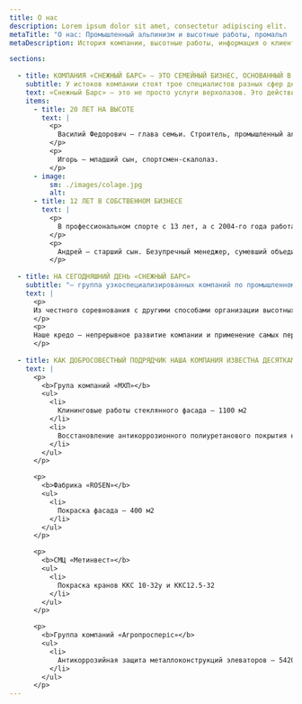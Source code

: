 ```yaml
---
title: О нас
description: Lorem ipsum dolor sit amet, consectetur adipiscing elit.
metaTitle: "О нас: Промышленный альпинизм и высотные работы, промальп | Снежный Барс"
metaDescription: История компании, высотные работы, информация о клиентах, заказывайте строительные работы на высоте ☎+38 (096) 555-30-92 от компании Снежный Барс.

sections:
  
  - title: КОМПАНИЯ «СНЕЖНЫЙ БАРС» — ЭТО СЕМЕЙНЫЙ БИЗНЕС, ОСНОВАННЫЙ В 2009 ГОДУ
    subtitle: У истоков компании стоят трое специалистов разных сфер деятельности, объединенные одним семейным интересом — туризм и альпинизм.
    text: «Снежный Барс» — это не просто услуги верхолазов. Это действительно любимое дело учредителей и всей команды, построенное на фундаменте из профессионализма и доверия.
    items:
      - title: 20 ЛЕТ НА ВЫСОТЕ
        text: |
          <p>
            Василий Федорович — глава семьи. Строитель, промышленный альпинист с 20 летним опытом работы, опытный практик, умеющий решать нестандартные задачи.
          </p>
          <p>
            Игорь — младший сын, спортсмен-скалолаз.
          </p>
      - image:
          sm: ./images/colage.jpg
          alt:
      - title: 12 ЛЕТ В СОБСТВЕННОМ БИЗНЕСЕ
        text: |
          <p>
            В профессиональном спорте с 13 лет, а с 2004-го года работает в сфере промышленного альпинизма.
          </p>
          <p>
            Андрей — старший сын. Безупречный менеджер, сумевший объединить опыт отца, энергию младшего брата и создать из захватывающего семейного хобби успешную и надежную компанию.
          </p>
  
  - title: НА СЕГОДНЯШНИЙ ДЕНЬ «СНЕЖНЫЙ БАРС»
    subtitle: "— группа узкоспециализированных компаний по промышленному альпинизму: различных по видам монтажных и строительных работ на высоте."
    text: |
      <p>
      Из честного соревнования с другими способами организации высотных работ, промышленный альпинизм не случайно выходит победителем. Его специфика и главные особенности определяют не только экономичность и выгодность, но и высокую скорость реализации проектов.
      </p>
      <p>
      Наше кредо – непрерывное развитие компании и применение самых передовых технологий в области промышленного альпинизма и ремонтно-строительных работ. Специалисты «Снежного Барса» регулярно повышают свою квалификацию не только как альпинисты, но и в сфере строительных технологий, изучая новейшие материалы и особенности работы с ними. Всё это гарантирует максимум безопасности и оперативности.
      </p>
  
  - title: КАК ДОБРОСОВЕСТНЫЙ ПОДРЯДЧИК НАША КОМПАНИЯ ИЗВЕСТНА ДЕСЯТКАМ КРУПНЫХ ПРЕДПРИЯТИЙ
    text: |
      <p>
        <b>Група компаний «МХП»</b>
        <ul>
          <li>
            Клининговые работы стеклянного фасада — 1100 м2
          </li>
          <li>
            Восстановление антикоррозионного полиуретанового покрытия несущих металлоконструкций – 1600 м2
          </li>
        </ul>
      </p>

      <p>
        <b>Фабрика «ROSEN»</b>
        <ul>
          <li>
            Покраска фасада — 400 м2
          </li>
        </ul>
      </p>

      <p>
        <b>СМЦ «Метинвест»</b>
        <ul>
          <li>
            Покраска кранов ККС 10-32у и ККС12.5-32
          </li>
        </ul>
      </p>

      <p>
        <b>Группа компаний «Агропросперіс»</b>
        <ul>
          <li>
            Антикоррозийная защита металлоконструкций элеваторов — 5420 м2
          </li>
        </ul>
      </p>
---
```




